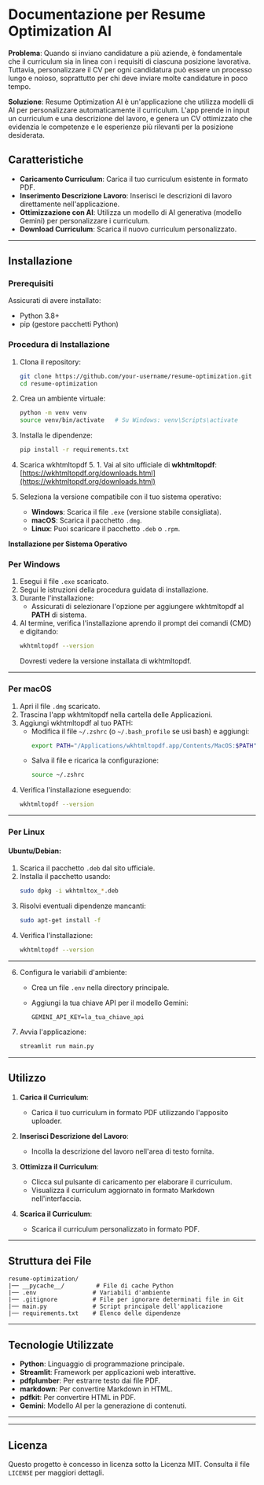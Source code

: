 # Documentazione per Resume Optimization AI

**Problema**: Quando si inviano candidature a più aziende, è fondamentale che il curriculum sia in linea con i requisiti di ciascuna posizione lavorativa. Tuttavia, personalizzare il CV per ogni candidatura può essere un processo lungo e noioso, soprattutto per chi deve inviare molte candidature in poco tempo.

**Soluzione**: Resume Optimization AI è un'applicazione che utilizza modelli di AI per personalizzare automaticamente il curriculum. L'app prende in input un curriculum e una descrizione del lavoro, e genera un CV ottimizzato che evidenzia le competenze e le esperienze più rilevanti per la posizione desiderata.


## Caratteristiche

-   **Caricamento Curriculum**: Carica il tuo curriculum esistente in formato PDF.
-   **Inserimento Descrizione Lavoro**: Inserisci le descrizioni di lavoro direttamente nell'applicazione.
-   **Ottimizzazione con AI**: Utilizza un modello di AI generativa (modello Gemini) per personalizzare i curriculum.
-   **Download Curriculum**: Scarica il nuovo curriculum personalizzato.

----------

## Installazione

### Prerequisiti

Assicurati di avere installato:

-   Python 3.8+
-   pip (gestore pacchetti Python)

### Procedura di Installazione

1.  Clona il repository:
    
    ```bash
    git clone https://github.com/your-username/resume-optimization.git
    cd resume-optimization
    
    ```
    
2.  Crea un ambiente virtuale:
    
    ```bash
    python -m venv venv
    source venv/bin/activate   # Su Windows: venv\Scripts\activate
    
    ```
    
3.  Installa le dipendenze:
    
    ```bash
    pip install -r requirements.txt
    
    ```
4. Scarica wkhtmltopdf
	5. 1. Vai al sito ufficiale di **wkhtmltopdf**:  
   [https://wkhtmltopdf.org/downloads.html](https://wkhtmltopdf.org/downloads.html)

2. Seleziona la versione compatibile con il tuo sistema operativo:
   - **Windows**: Scarica il file `.exe` (versione stabile consigliata).
   - **macOS**: Scarica il pacchetto `.dmg`.
   - **Linux**: Puoi scaricare il pacchetto `.deb` o `.rpm`.

**Installazione per Sistema Operativo**

### **Per Windows**
1. Esegui il file `.exe` scaricato.
2. Segui le istruzioni della procedura guidata di installazione.
3. Durante l'installazione:
   - Assicurati di selezionare l'opzione per aggiungere wkhtmltopdf al **PATH** di sistema.
4. Al termine, verifica l'installazione aprendo il prompt dei comandi (CMD) e digitando:
   ```bash
   wkhtmltopdf --version
   ```
   Dovresti vedere la versione installata di wkhtmltopdf.

---

### **Per macOS**
1. Apri il file `.dmg` scaricato.
2. Trascina l'app wkhtmltopdf nella cartella delle Applicazioni.
3. Aggiungi wkhtmltopdf al tuo PATH:
   - Modifica il file `~/.zshrc` (o `~/.bash_profile` se usi bash) e aggiungi:
     ```bash
     export PATH="/Applications/wkhtmltopdf.app/Contents/MacOS:$PATH"
     ```
   - Salva il file e ricarica la configurazione:
     ```bash
     source ~/.zshrc
     ```
4. Verifica l'installazione eseguendo:
   ```bash
   wkhtmltopdf --version
   ```

---

### **Per Linux**
#### Ubuntu/Debian:
1. Scarica il pacchetto `.deb` dal sito ufficiale.
2. Installa il pacchetto usando:
   ```bash
   sudo dpkg -i wkhtmltox_*.deb
   ```
3. Risolvi eventuali dipendenze mancanti:
   ```bash
   sudo apt-get install -f
   ```
4. Verifica l'installazione:
   ```bash
   wkhtmltopdf --version
   ```
---
    
6.  Configura le variabili d'ambiente:
    
    -   Crea un file `.env` nella directory principale.
    -   Aggiungi la tua chiave API per il modello Gemini:
        
        ```
        GEMINI_API_KEY=la_tua_chiave_api
        
        ```
        
7.  Avvia l'applicazione:
    
    ```bash
    streamlit run main.py
    
    ```
    

----------

## Utilizzo

1.  **Carica il Curriculum**:
    
    -   Carica il tuo curriculum in formato PDF utilizzando l'apposito uploader.
2.  **Inserisci Descrizione del Lavoro**:
    
    -   Incolla la descrizione del lavoro nell'area di testo fornita.
3.  **Ottimizza il Curriculum**:
    
    -   Clicca sul pulsante di caricamento per elaborare il curriculum.
    -   Visualizza il curriculum aggiornato in formato Markdown nell'interfaccia.
4.  **Scarica il Curriculum**:
    
    -   Scarica il curriculum personalizzato in formato PDF.

----------

## Struttura dei File

```
resume-optimization/
|── __pycache__/         # File di cache Python
|── .env                # Variabili d'ambiente
|── .gitignore          # File per ignorare determinati file in Git
|── main.py             # Script principale dell'applicazione
|── requirements.txt    # Elenco delle dipendenze

```

----------

## Tecnologie Utilizzate

-   **Python**: Linguaggio di programmazione principale.
-   **Streamlit**: Framework per applicazioni web interattive.
-   **pdfplumber**: Per estrarre testo dai file PDF.
-   **markdown**: Per convertire Markdown in HTML.
-   **pdfkit**: Per convertire HTML in PDF.
-   **Gemini**: Modello AI per la generazione di contenuti.

----------

----------

## Licenza

Questo progetto è concesso in licenza sotto la Licenza MIT. Consulta il file `LICENSE` per maggiori dettagli.